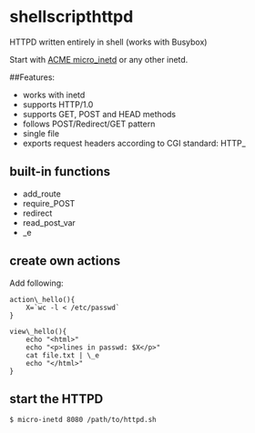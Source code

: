 shellscripthttpd
================

HTTPD written entirely in shell (works with Busybox)

Start with [ACME micro\_inetd](http://www.acme.com/software/micro_inetd/) or any other inetd.

##Features:

* works with inetd
* supports HTTP/1.0
* supports GET, POST and HEAD methods
* follows POST/Redirect/GET pattern
* single file
* exports request headers according to CGI standard: HTTP_

## built-in functions
* add\_route
* require\_POST
* redirect
* read\_post\_var
* \_e

## create own actions

Add following:

```add\_route '^/hello/$' hello
action\_hello(){
    X=`wc -l < /etc/passwd`
}

view\_hello(){
    echo "<html>"
    echo "<p>lines in passwd: $X</p>"
    cat file.txt | \_e
    echo "</html>"
}
```

## start the HTTPD

    $ micro-inetd 8080 /path/to/httpd.sh

